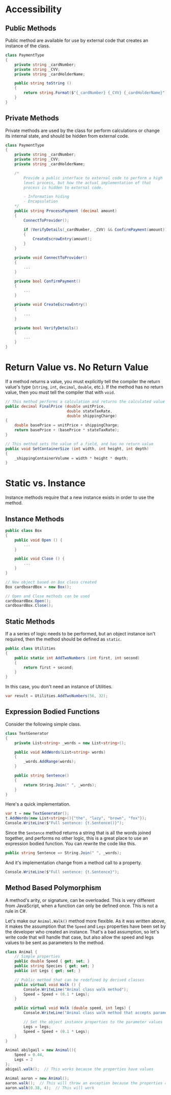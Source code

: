 # Accessibility

## Public Methods

Public method are available for use by external code that creates an instance of the class.

```cs
class PaymentType
{
    private string _cardNumber;
    private string _CVV;
    private string _cardHolderName;

    public string toString ()
    {
        return string.Format($"{_cardNumber} {_CVV} {_cardHolderName}")
    }
}
```

## Private Methods

Private methods are used by the class for perform calculations or change its internal state, and should be hidden from external code.

```cs
class PaymentType
{
    private string _cardNumber;
    private string _CVV;
    private string _cardHolderName;

    /*
        Provide a public interface to external code to perform a high
        level process, but how the actual implementation of that
        process is hidden to external code.

        - Information hiding
        - Encapsulation
    */
    public string ProcessPayment (decimal amount)
    {
        ConnectToProvider();

        if (VerifyDetails(_cardNumber, _CVV) && ConfirmPayment(amount))
        {
            CreateEscrowEntry(amount);
        }
    }

    private void ConnectToProvider()
    {
        ...
    }

    private bool ConfirmPayment()
    {
        ...
    }

    private void CreateEscrowEntry()
    {
        ...
    }

    private bool VerifyDetails()
    {
        ...
    }
}
```

# Return Value vs. No Return Value

If a method returns a value, you must explicitly tell the compiler the return value's type (`string`, `int`, `decimal`, `double`, etc.). If the method has no return value, then you must tell the compiler that with `void`.

```cs
// This method performs a calculation and returns the calculated value
public decimal FinalPrice (double unitPrice, 
                           double stateTaxRate, 
                           double shippingCharge)
{
    double basePrice = unitPrice + shippingCharge;
    return basePrice + (basePrice * stateTaxRate);
}

// This method sets the value of a field, and has no return value
public void SetContainerSize (int width, int height, int depth)
{
    _shippingContainerVolume = width * height * depth;
}
```

# Static vs. Instance

Instance methods require that a new instance exists in order to use the method.

## Instance Methods

```cs
public class Box
{
    public void Open () {
        ...
    }

    public void Close () {
        ...
    }
}

// New object based on Box class created
Box cardboardBox = new Box();

// Open and Close methods can be used
cardboardBox.Open();
cardboardBox.Close();
```

## Static Methods

If a a series of logic needs to be performed, but an object instance isn't required, then the method should be defined as `static`.

```cs
public class Utilities
{
    public static int AddTwoNumbers (int first, int second)
    {
        return first + second;
    }
}
```

In this case, you don't need an instance of Utilities.

```cs
var result = Utilities.AddTwoNumbers(56, 32);
```

## Expression Bodied Functions

Consider the following simple class.

```cs
class TextGenerator
{
    private List<string> _words = new List<string>();

    public void AddWords(List<string> words)
    {
        _words.AddRange(words);
    }

    public string Sentence()
    {
        return String.Join(" ", _words);
    }
}
```

Here's a quick implementation.

```cs
var t = new TextGenerator();
t.AddWords(new List<string>(){"the", "lazy", "brown", "fox"});
Console.WriteLine($"Full sentence: {t.Sentence()}");
```

Since the `Sentence` method returns a string that is all the words joined together, and performs no other logic, this is a great place to use an expression bodied function. You can rewrite the code like this.

```cs
public string Sentence => String.Join(" ", _words);
```

And it's implementation change from a method call to a property.

```cs
Console.WriteLine($"Full sentence: {t.Sentence}");
```

## Method Based Polymorphism

A method's arity, or signature, can be overloaded. This is very different from JavaScript, when a function can only be defined once. This is not a rule in C#.

Let's make our `Animal.Walk()` method more flexible. As it was written above, it makes the assumption that the `Speed` and `Legs` properties have been set by the developer who created an instance. That's a bad assumption, so let's write code that will handle that case, but also allow the speed and legs values to be sent as parameters to the method.

```cs
class Animal {
    // Simple properties
    public double Speed { get; set; }
    public string Species { get; set; }
    public int Legs { get; set; }

    // Public method that can be redefined by derived classes
    public virtual void Walk () {
        Console.WriteLine("Animal class walk method");
        Speed = Speed + (0.1 * Legs);
    }

    public virtual void Walk (double speed, int legs) {
        Console.WriteLine("Animal class walk method that accepts parameters");

        // Set the object instance properties to the parameter values
        Legs = legs;
        Speed = Speed + (0.1 * Legs);
    }
}

Animal abilgail = new Animal(){
    Speed = 0.44,
    Legs = 2
};
abigail.walk();  // This works because the properties have values

Animal aaron = new Animal();
aaron.walk();  // This will throw an exception because the properties are null
aaron.walk(0.38, 4);  // This will work
```